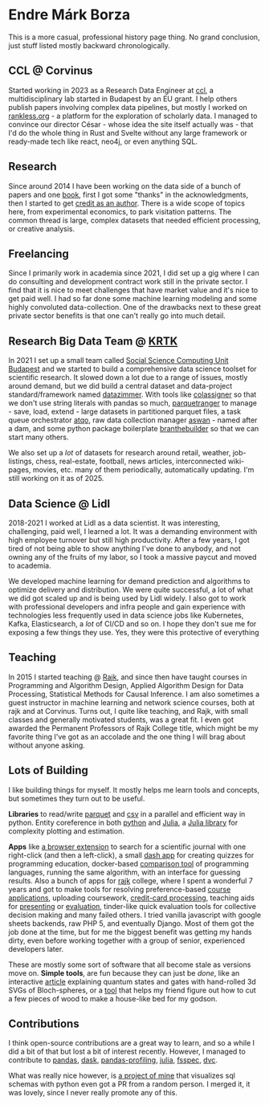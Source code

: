 # Endre Márk Borza

This is a more casual, professional history page thing. No grand conclusion, just stuff listed mostly backward chronologically.

## CCL @ Corvinus

Started working in 2023 as a Research Data Engineer at [ccl](https://centerforcollectivelearning.org/), a multidisciplinary lab started in Budapest by an EU grant. I help others publish papers involving complex data pipelines, but mostly I worked on [rankless.org](https://www.rankless.org/) - a platform for the exploration of scholarly data. I managed to convince our director César - whose idea the site itself actually was - that I'd do the whole thing in Rust and Svelte without any large framework or ready-made tech like react, neo4j, or even anything SQL.

## Research

Since around 2014 I have been working on the data side of a bunch of papers and one [book](https://gabors-data-analysis.com/), first I got some "thanks" in the acknowledgments, then I started to get [credit as an author](https://scholar.google.com/citations?user=FzM5hAUAAAAJ&hl=en&oi=ao). There is a wide scope of topics here, from experimental economics, to park visitation patterns. The common thread is large, complex datasets that needed efficient processing, or creative analysis.

## Freelancing

Since I primarily work in academia since 2021, I did set up a gig where I can do consulting and development contract work still in the private sector. I find that it is nice to meet challenges that have market value and it's nice to get paid well. I had so far done some machine learning modeling and some highly convoluted data-collection. One of the drawbacks next to these great private sector benefits is that one can't really go into much detail.

## Research Big Data Team @ [KRTK](https://krtk.hun-ren.hu/en/homepage/)

In 2021 I set up a small team called [Social Science Computing Unit Budapest](https://sscu-budapest.github.io/) and we started to build a comprehensive data science toolset for scientific research. It slowed down a lot due to a range of issues, mostly around demand, but we did build a central dataset and data-project standard/framework named [datazimmer](https://github.com/sscu-budapest/datazimmer).
With tools like [colassigner](https://github.com/endremborza/colassigner) so that we don't use string literals with pandas so much, [parquetranger](https://github.com/endremborza/parquetranger) to manage - save, load, extend - large datasets in partitioned parquet files, a task queue orchestrator [atqo](https://github.com/endremborza/atqo), raw data collection manager [aswan](https://github.com/endremborza/aswan) - named after a dam, and some python package boilerplate [branthebuilder](https://github.com/endremborza/branthebuilder) so that we can start many others.

We also set up a _lot_ of datasets for research around retail, weather, job-listings, chess, real-estate, football, news articles, interconnected wiki-pages, movies, etc. many of them periodically, automatically updating. I'm still working on it as of 2025.

## Data Science @ Lidl

2018-2021 I worked at Lidl as a data scientist. It was interesting, challenging, paid well, I learned a lot. It was a demanding environment with high employee turnover but still high productivity. After a few years, I got tired of not being able to show anything I've done to anybody, and not owning any of the fruits of my labor, so I took a massive paycut and moved to academia.

We developed machine learning for demand prediction and algorithms to optimize delivery and distribution. We were quite successful, a lot of what we did got scaled up and is being used by Lidl widely. I also got to work with professional developers and infra people and gain experience with technologies less frequently used in data science jobs like Kubernetes, Kafka, Elasticsearch, a _lot_ of CI/CD and so on. I hope they don't sue me for exposing a few things they use. Yes, they were this protective of everything

## Teaching 

In 2015 I started teaching @ [Rajk](http://rajk.eu/home/), and since then have taught courses in Programming and Algorithm Design, Applied Algorithm Design for Data Processing, Statistical Methods for Causal Inference. I am also sometimes a guest instructor in machine learning and network science courses, both at rajk and at Corvinus.
Turns out, I quite like teaching, and Rajk, with small classes and generally motivated students, was a great fit. I even got awarded the Permanent Professors of Rajk College title, which might be my favorite thing I've got as an accolade and the one thing I will brag about without anyone asking.

## Lots of Building

I like building things for myself. It mostly helps me learn tools and concepts, but sometimes they turn out to be useful. 

**Libraries** to read/write [parquet](https://github.com/endremborza/shackleton) and [csv](https://github.com/endremborza/partcsv) in a parallel and efficient way in python. Entity coreference in both [python](https://github.com/endremborza/encoref) and [Julia](https://github.com/endremborza/Encoref.jl), 
a [Julia library](https://github.com/endremborza/BigO.jl) for complexity plotting and estimation.

**Apps** like [a browser extension](https://github.com/endremborza/scimagojr-search-engine) to search for a scientific journal with one right-click (and then a left-click), 
a small [dash app](https://github.com/endremborza/typegame) for creating quizzes for programming education,
docker-based [comparison tool](https://github.com/endremborza/fibonacci_language_comparison) of programming languages, running the same algorithm, with an interface for guessing results. Also a bunch of apps for [rajk](http://rajk.eu/home/) college, where I spent a wonderful 7 years and got to make tools for resolving preference-based [course applications](https://github.com/rajk-apps/riki), uploading coursework, [credit-card processing](https://github.com/rajk-apps/rajksimple), teaching aids for [presenting](https://github.com/endremborza/teach) or [evaluation](https://jkg-evaluators.readthedocs.io/en/latest/index.html), tinder-like quick evaluation tools for collective decision making and many failed others. I tried vanilla javascript with google sheets backends, raw PHP 5, and eventually Django. Most of them got the job done at the time, but for me the biggest benefit was getting my hands dirty, even before working together with a group of senior, experienced developers later.

These are mostly some sort of software that all become stale as versions move on. **Simple tools**, are fun because they can just be _done_, like an interactive [article](https://endremborza.github.io/funtum-computing/) explaining quantum states and gates with hand-rolled 3d SVGs of Bloch-spheres, or a [tool](https://endremborza.github.io/static-snippets/box) that helps my friend figure out how to cut a few pieces of wood to make a house-like bed for my godson.

## Contributions

I think open-source contributions are a great way to learn, and so a while I did a bit of that but lost a bit of interest recently. However, I managed to contribute to [pandas](https://github.com/pandas-dev/pandas/commits?author=endremborza), [dask](https://github.com/dask/dask/commits?author=endremborza), [pandas-profiling](https://github.com/pandas-profiling/pandas-profiling/commits?author=endremborza), [julia](https://github.com/JuliaLang/julia/commits?author=endremborza), [fsspec](https://github.com/fsspec/filesystem_spec/commits?author=endremborza), [dvc](https://github.com/iterative/dvc/commits?author=endremborza).

What was really nice however, is [a project of mine](https://github.com/endremborza/sqlmermaid) that visualizes sql schemas with python even got a PR from a random person. I merged it, it was lovely, since I never really promote any of this.
